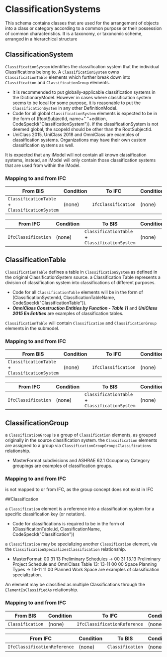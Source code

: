 ﻿---
noEditThisPage: true
remarksTarget: ClassificationSystems.ecschema.md
---

# ClassificationSystems

This schema contains classes that are used for the arrangement of objects into a class or category according to a common purpose or their possession of common characteristics. It is a taxonomy, or taxonomic scheme, arranged in a hierarchical structure


## ClassificationSystem

`ClassificationSystem` identifies the classification system that the individual Classifications belong to.
A `ClassificationSystem` owns `ClassificationTable` elements which further break down into `Classification` and `ClassificationGroup` elements.

 - It is recommended to put globally-applicable classification systems in the DictionaryModel. However in cases where classification system seems to be local for some purpose, it is reasonable to put the `ClassificationSystem` in any other DefinitionModel.
 - Code for all global `ClassificationSystem` elements is expected to be in the form of (RootSubjectId, name+" "+edition, CodeSpecId("ClassificationSystem")). if the classificationSystem is not deemed global, the scopeId should be other than the RootSubjectId.
 - UniClass 2015, UniClass 2018 and OmniClass are examples of classification systems. Organizations may have their own custom classification systems as well.

It is expected that any iModel will not contain all known classification systems, instead, an iModel will only contain those classification systems that are used from within the iModel.

### Mapping to and from IFC

| From BIS    | Condition | To IFC    | Condition |
| ----------- | --------- | --------- | --------- |
| `ClassificationTable` + `ClassificationSystem`  | (none) | `IfcClassification` | (none) |


| From IFC  | Condition | To BIS    | Condition |
| --------- | --------- | --------- | --------- |
| `IfcClassification` | (none) | `ClassificationTable` + `ClassificationSystem` | (none) |

## ClassificationTable

`ClassificationTable` defines a table in `ClassificationSystem` as defined in the original ClassificationSystem source. a Classification Table represents a division of classification system into classifications of different purposes.
- Code for all `ClassificationTable` elements will be in the form of (ClassificationSystemId, ClassificationTableName, CodeSpecId("ClassificationTable")).
-  <b><i>OmniClass Construction Entities by Function - Table 11</i></b> and <b><i>UniClass 2015 En Entities</i></b> are examples of classification tables.

`ClassificationTable` will contain `Classification` and `ClassificationGroup` elements in the submodel.

### Mapping to and from IFC

| From BIS    | Condition | To IFC    | Condition |
| ----------- | --------- | --------- | --------- |
| `ClassificationTable` + `ClassificationSystem`  | (none) | `IfcClassification` | (none) |


| From IFC  | Condition | To BIS    | Condition |
| --------- | --------- | --------- | --------- |
| `IfcClassification` | (none) | `ClassificationTable` + `ClassificationSystem` | (none) |

## ClassificationGroup

a `ClassificationGroup` is a group of `Classification` elements, as grouped originally in the source classification system. the `Classification` elements are assigned to a group via `ClassificationGroupGroupsClassifications` relationship.
- MasterFormat subdivisions and ASHRAE 62.1 Occupancy Category groupings are examples of classification groups.

### Mapping to and from IFC

is not mapped to or from IFC, as the group concept does not exist in IFC

##Classification

a `Classification` element is a reference into a classification system for a specific classification key (or notation).

- Code for classifications is required to be in the form of (ClassificationTable.id, ClassificationName, CodeSpecId("Classification"))

a `Classification` may be specializing another `Classification` element, via the `ClassificationSpecializesClassification` relationship.
- MasterFormat: 00 31 13 Preliminary Schedules -> 00 31 13.13 Preliminary Project Schedule and OmniClass Table 13: 13-11 00 00 Space Planning Types -> 13-11 11 00 Planned Work Space are examples of classification specialization.

An element may be classified as multiple Classifications through the `ElementIsClassifiedAs` relationship.

### Mapping to and from IFC

| From BIS    | Condition | To IFC    | Condition |
| ----------- | --------- | --------- | --------- |
| `Classification`  | (none) | `IfcClassificationReference` | (none) |

| From IFC  | Condition | To BIS    | Condition |
| --------- | --------- | --------- | --------- |
| `IfcClassificationReference` | (none) | `Classification` | (none) |
